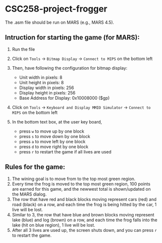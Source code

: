# CSC258-project-frogger

The .asm file should be run on MARS (e.g., MARS 4.5).

## Intruction for starting the game (for MARS): 
1. Run the file
2. Click on `Tools` -> `Bitmap Display` -> `Connect to MIPS` on the bottom left
3. Then, have following the configuration for bitmap display:
    - Unit width in pixels: 8
    - Unit height in pixels: 8
    - Display width in pixels: 256
    - Display height in pixels: 256
    - Base Address for Display: 0x10008000 ($gp)
  
4. Click on `Tools` -> `Keyboard and Display MMIO Simulator` -> `Connect to MIPS` on the bottom left
5. In the bottom text box, at the user key board, 
    - press `w` to move up by one block   
    - press `s` to move down by one block
    - press `a` to move left by one block
    - press `d` to move right by one block
    - press `r` to restart the game if all lives are used

## Rules for the game:
1. The wining goal is to move from to the top most green region. 
2. Every time the frog is moved to the top most green region, 100 points are earned for this game, and the newwest total is shown/updated on the MARS dialog.
3. The row that have red and black blocks moving represent cars (red) and road (black) on a row, and each time the frog is being hitted by the car, 1 live will be lost.
4. Similar to 3, the row that have blue and brown blocks moving represent lake (blue) and log (brown) on a row, and each time the frog falls into the lake (hit on blue region), 1 live will be lost.
5. After all 3 lives are used up, the screen shuts down, and you can press `r` to restart the game.

